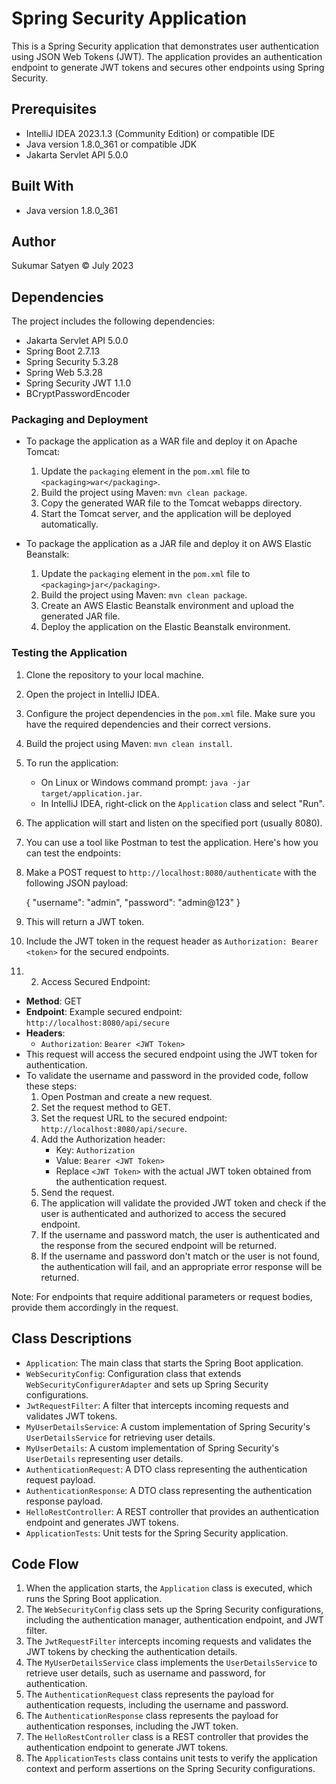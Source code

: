 # Spring Security Application

This is a Spring Security application that demonstrates user authentication using JSON Web Tokens (JWT). The application provides an authentication endpoint to generate JWT tokens and secures other endpoints using Spring Security.

## Prerequisites

- IntelliJ IDEA 2023.1.3 (Community Edition) or compatible IDE
- Java version 1.8.0_361 or compatible JDK
- Jakarta Servlet API 5.0.0

## Built With

- Java version 1.8.0_361

## Author

Sukumar Satyen © July 2023

## Dependencies

The project includes the following dependencies:

- Jakarta Servlet API 5.0.0
- Spring Boot 2.7.13
- Spring Security 5.3.28
- Spring Web 5.3.28
- Spring Security JWT 1.1.0
- BCryptPasswordEncoder

### Packaging and Deployment

- To package the application as a WAR file and deploy it on Apache Tomcat:
    1. Update the `packaging` element in the `pom.xml` file to `<packaging>war</packaging>`.
    2. Build the project using Maven: `mvn clean package`.
    3. Copy the generated WAR file to the Tomcat webapps directory.
    4. Start the Tomcat server, and the application will be deployed automatically.

- To package the application as a JAR file and deploy it on AWS Elastic Beanstalk:
    1. Update the `packaging` element in the `pom.xml` file to `<packaging>jar</packaging>`.
    2. Build the project using Maven: `mvn clean package`.
    3. Create an AWS Elastic Beanstalk environment and upload the generated JAR file.
    4. Deploy the application on the Elastic Beanstalk environment.


### Testing the Application

1. Clone the repository to your local machine.
2. Open the project in IntelliJ IDEA.
3. Configure the project dependencies in the `pom.xml` file. Make sure you have the required dependencies and their correct versions.
4. Build the project using Maven: `mvn clean install`.
5. To run the application:
    - On Linux or Windows command prompt: `java -jar target/application.jar`.
    - In IntelliJ IDEA, right-click on the `Application` class and select "Run".
6. The application will start and listen on the specified port (usually 8080).
7. You can use a tool like Postman to test the application. Here's how you can test the endpoints:
8. Make a POST request to `http://localhost:8080/authenticate` with the following JSON payload:


    {
    "username": "admin",
    "password": "admin@123"
    }
9. This will return a JWT token.
10.  Include the JWT token in the request header as `Authorization: Bearer <token>` for the secured endpoints.
11. 2. Access Secured Endpoint:
- **Method**: GET 
- **Endpoint**: Example secured endpoint: `http://localhost:8080/api/secure`
- **Headers**:
    - `Authorization`: `Bearer <JWT Token>`
- This request will access the secured endpoint using the JWT token for authentication.
- To validate the username and password in the provided code, follow these steps:
    1. Open Postman and create a new request.
    2. Set the request method to GET.
    3. Set the request URL to the secured endpoint: `http://localhost:8080/api/secure`.
    4. Add the Authorization header:
        - Key: `Authorization`
        - Value: `Bearer <JWT Token>`
        - Replace `<JWT Token>` with the actual JWT token obtained from the authentication request.
    5. Send the request.
    6. The application will validate the provided JWT token and check if the user is authenticated and authorized to access the secured endpoint.
    7. If the username and password match, the user is authenticated and the response from the secured endpoint will be returned.
    8. If the username and password don't match or the user is not found, the authentication will fail, and an appropriate error response will be returned.

Note: For endpoints that require additional parameters or request bodies, provide them accordingly in the request.

## Class Descriptions

- `Application`: The main class that starts the Spring Boot application.
- `WebSecurityConfig`: Configuration class that extends `WebSecurityConfigurerAdapter` and sets up Spring Security configurations.
- `JwtRequestFilter`: A filter that intercepts incoming requests and validates JWT tokens.
- `MyUserDetailsService`: A custom implementation of Spring Security's `UserDetailsService` for retrieving user details.
- `MyUserDetails`: A custom implementation of Spring Security's `UserDetails` representing user details.
- `AuthenticationRequest`: A DTO class representing the authentication request payload.
- `AuthenticationResponse`: A DTO class representing the authentication response payload.
- `HelloRestController`: A REST controller that provides an authentication endpoint and generates JWT tokens.
- `ApplicationTests`: Unit tests for the Spring Security application.

## Code Flow

1. When the application starts, the `Application` class is executed, which runs the Spring Boot application.
2. The `WebSecurityConfig` class sets up the Spring Security configurations, including the authentication manager, authentication endpoint, and JWT filter.
3. The `JwtRequestFilter` intercepts incoming requests and validates the JWT tokens by checking the authentication details.
4. The `MyUserDetailsService` class implements the `UserDetailsService` to retrieve user details, such as username and password, for authentication.
5. The `AuthenticationRequest` class represents the payload for authentication requests, including the username and password.
6. The `AuthenticationResponse` class represents the payload for authentication responses, including the JWT token.
7. The `HelloRestController` class is a REST controller that provides the authentication endpoint to generate JWT tokens.
8. The `ApplicationTests` class contains unit tests to verify the application context and perform assertions on the Spring Security configurations.

